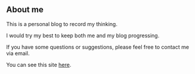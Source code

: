 ## About me

This is a personal blog to record my thinking.

I would try my best to keep both me and my blog progressing.

If you have some questions or suggestions, please feel free to contact me via email.

You can see this site [here](http://firiceguo.github.io).
